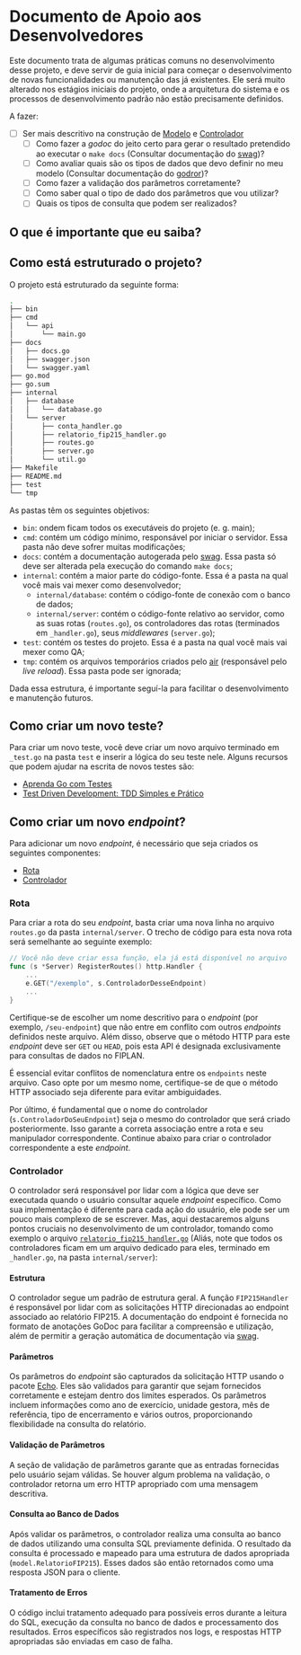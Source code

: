 # Documento de Apoio aos Desenvolvedores

Este documento trata de algumas práticas comuns no desenvolvimento desse projeto, e deve servir de guia inicial para começar o desenvolvimento de novas funcionalidades ou manutenção das já existentes. Ele será muito alterado nos estágios iniciais do projeto, onde a arquitetura do sistema e os processos de desenvolvimento padrão não estão precisamente definidos.

A fazer:

- [ ] Ser mais descritivo na construção de [Modelo](#modelo) e [Controlador](#controlador)
    - [ ] Como fazer a *godoc* do jeito certo para gerar o resultado pretendido ao executar o `make docs` (Consultar documentação do [swag](https://github.com/swaggo/swag))?
    - [ ] Como avaliar quais são os tipos de dados que devo definir no meu modelo (Consultar documentação do [godror](https://github.com/godror/godror))?
    - [ ] Como fazer a validação dos parâmetros corretamente?
    - [ ] Como saber qual o tipo de dado dos parâmetros que vou utilizar?
    - [ ] Quais os tipos de consulta que podem ser realizados?

## O que é importante que eu saiba?

## Como está estruturado o projeto?

O projeto está estruturado da seguinte forma:

```bash
.
├── bin
├── cmd
│   └── api
│       └── main.go
├── docs
│   ├── docs.go
│   ├── swagger.json
│   └── swagger.yaml
├── go.mod
├── go.sum
├── internal
│   ├── database
│   │   └── database.go
│   └── server
│       ├── conta_handler.go
│       ├── relatorio_fip215_handler.go
│       ├── routes.go
│       ├── server.go
│       └── util.go
├── Makefile
├── README.md
├── test
└── tmp
```

As pastas têm os seguintes objetivos:

- `bin`: ondem ficam todos os executáveis do projeto (e. g. main);
- `cmd`: contém um código mínimo, responsável por iniciar o servidor. Essa pasta não deve sofrer muitas modificações;
- `docs`: contém a documentação autogerada pelo [swag](https://github.com/swaggo/swag). Essa pasta só deve ser alterada pela execução do comando `make docs`;
- `internal`: contém a maior parte do código-fonte. Essa é a pasta na qual você mais vai mexer como desenvolvedor;
    - `internal/database`: contém o código-fonte de conexão com o banco de dados;
    - `internal/server`: contém o código-fonte relativo ao servidor, como as suas rotas (`routes.go`), os controladores das rotas (terminados em `_handler.go`), seus *middlewares* (`server.go`);
- `test`: contém os testes do projeto. Essa é a pasta na qual você mais vai mexer como QA;
- `tmp`: contém os arquivos temporários criados pelo [air](https://github.com/cosmtrek/air) (responsável pelo *live reload*). Essa pasta pode ser ignorada;

Dada essa estrutura, é importante seguí-la para facilitar o desenvolvimento e manutenção futuros.

## Como criar um novo teste?

Para criar um novo teste, você deve criar um novo arquivo terminado em `_test.go` na pasta `test` e inserir a lógica do seu teste nele. Alguns recursos que podem ajudar na escrita de novos testes são:

- [Aprenda Go com Testes](https://larien.gitbook.io/aprenda-go-com-testes/)
- [Test Driven Development: TDD Simples e Prático](https://www.devmedia.com.br/test-driven-development-tdd-simples-e-pratico/18533)

## Como criar um novo *endpoint*?

Para adicionar um novo *endpoint*, é necessário que seja criados os seguintes componentes:

- [Rota](#rota)
- [Controlador](#controlador)

### Rota

Para criar a rota do seu *endpoint*, basta criar uma nova linha no arquivo `routes.go` da pasta `internal/server`. O trecho de código para esta nova rota será semelhante ao seguinte exemplo:

```go
// Você não deve criar essa função, ela já está disponível no arquivo `routes.go`
func (s *Server) RegisterRoutes() http.Handler {
    ...
    e.GET("/exemplo", s.ControladorDesseEndpoint)
    ...
}
```

Certifique-se de escolher um nome descritivo para o *endpoint* (por exemplo, `/seu-endpoint`) que não entre em conflito com outros *endpoints* definidos neste arquivo. Além disso, observe que o método HTTP para este *endpoint* deve ser `GET` ou `HEAD`, pois esta API é designada exclusivamente para consultas de dados no FIPLAN.

É essencial evitar conflitos de nomenclatura entre os `endpoints` neste arquivo. Caso opte por um mesmo nome, certifique-se de que o método HTTP associado seja diferente para evitar ambiguidades.

Por último, é fundamental que o nome do controlador (`s.ControladorDoSeuEndpoint`) seja o mesmo do controlador que será criado posteriormente. Isso garante a correta associação entre a rota e seu manipulador correspondente. Continue abaixo para criar o controlador correspondente a este *endpoint*.

### Controlador

O controlador será responsável por lidar com a lógica que deve ser executada quando o usuário consultar aquele *endpoint* específico. Como sua implementação é diferente para cada ação do usuário, ele pode ser um pouco mais complexo de se escrever. Mas, aqui destacaremos alguns pontos cruciais no desenvolvimento de um controlador, tomando como exemplo o arquivo [`relatorio_fip215_handler.go`](./internal/server/relatorio_fip215_handler.go) (Aliás, note que todos os controladores ficam em um arquivo dedicado para eles, terminado em `_handler.go`, na pasta `internal/server`):

#### Estrutura

O controlador segue um padrão de estrutura geral. A função `FIP215Handler` é responsável por lidar com as solicitações HTTP direcionadas ao endpoint associado ao relatório FIP215. A documentação do endpoint é fornecida no formato de anotações GoDoc para facilitar a compreensão e utilização, além de permitir a geração automática de documentação via [swag](https://github.com/swaggo/swag).

#### Parâmetros

Os parâmetros do *endpoint* são capturados da solicitação HTTP usando o pacote [Echo](https://echo.labstack.com/). Eles são validados para garantir que sejam fornecidos corretamente e estejam dentro dos limites esperados. Os parâmetros incluem informações como ano de exercício, unidade gestora, mês de referência, tipo de encerramento e vários outros, proporcionando flexibilidade na consulta do relatório.

#### Validação de Parâmetros

A seção de validação de parâmetros garante que as entradas fornecidas pelo usuário sejam válidas. Se houver algum problema na validação, o controlador retorna um erro HTTP apropriado com uma mensagem descritiva.

#### Consulta ao Banco de Dados

Após validar os parâmetros, o controlador realiza uma consulta ao banco de dados utilizando uma consulta SQL previamente definida. O resultado da consulta é processado e mapeado para uma estrutura de dados apropriada (`model.RelatorioFIP215`). Esses dados são então retornados como uma resposta JSON para o cliente.

#### Tratamento de Erros

O código inclui tratamento adequado para possíveis erros durante a leitura do SQL, execução da consulta no banco de dados e processamento dos resultados. Erros específicos são registrados nos logs, e respostas HTTP apropriadas são enviadas em caso de falha.
